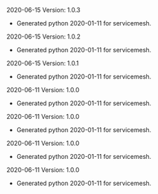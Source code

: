 2020-06-15 Version: 1.0.3
- Generated python 2020-01-11 for servicemesh.

2020-06-15 Version: 1.0.2
- Generated python 2020-01-11 for servicemesh.

2020-06-15 Version: 1.0.1
- Generated python 2020-01-11 for servicemesh.

2020-06-11 Version: 1.0.0
- Generated python 2020-01-11 for servicemesh.

2020-06-11 Version: 1.0.0
- Generated python 2020-01-11 for servicemesh.

2020-06-11 Version: 1.0.0
- Generated python 2020-01-11 for servicemesh.

2020-06-11 Version: 1.0.0
- Generated python 2020-01-11 for servicemesh.

